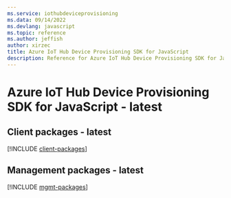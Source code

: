 ```yaml
---
ms.service: iothubdeviceprovisioning
ms.data: 09/14/2022
ms.devlang: javascript
ms.topic: reference
ms.author: jeffish
author: xirzec
title: Azure IoT Hub Device Provisioning SDK for JavaScript
description: Reference for Azure IoT Hub Device Provisioning SDK for JavaScript
---
```

# Azure IoT Hub Device Provisioning SDK for JavaScript - latest

## Client packages - latest
[!INCLUDE [client-packages](iot-hub-device-provisioning-client-index.md)]
## Management packages - latest
[!INCLUDE [mgmt-packages](iot-hub-device-provisioning-mgmt-index.md)]